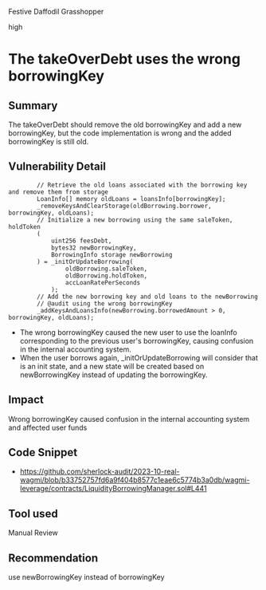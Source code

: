 Festive Daffodil Grasshopper

high

# The takeOverDebt uses the wrong borrowingKey
## Summary

The takeOverDebt should remove the old borrowingKey and add a new borrowingKey, but the code implementation is wrong and the added borrowingKey is still old.

## Vulnerability Detail

```solidity
        // Retrieve the old loans associated with the borrowing key and remove them from storage
        LoanInfo[] memory oldLoans = loansInfo[borrowingKey];
        _removeKeysAndClearStorage(oldBorrowing.borrower, borrowingKey, oldLoans);
        // Initialize a new borrowing using the same saleToken, holdToken
        (
            uint256 feesDebt,
            bytes32 newBorrowingKey,
            BorrowingInfo storage newBorrowing
        ) = _initOrUpdateBorrowing(
                oldBorrowing.saleToken,
                oldBorrowing.holdToken,
                accLoanRatePerSeconds
            );
        // Add the new borrowing key and old loans to the newBorrowing
        // @audit using the wrong borrowingKey
        _addKeysAndLoansInfo(newBorrowing.borrowedAmount > 0, borrowingKey, oldLoans);
```

- The wrong borrowingKey caused the new user to use the loanInfo corresponding to the previous user's borrowingKey, causing confusion in the internal accounting system.
- When the user borrows again, _initOrUpdateBorrowing will consider that is an init state, and a new state will be created based on newBorrowingKey instead of updating the borrowingKey.

## Impact

Wrong borrowingKey caused confusion in the internal accounting system and affected user funds

## Code Snippet

- https://github.com/sherlock-audit/2023-10-real-wagmi/blob/b33752757fd6a9f404b8577c1eae6c5774b3a0db/wagmi-leverage/contracts/LiquidityBorrowingManager.sol#L441

## Tool used

Manual Review

## Recommendation

use newBorrowingKey instead of borrowingKey
